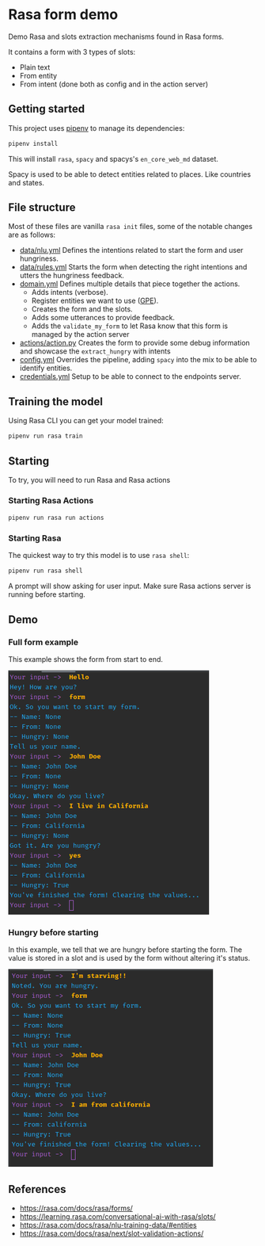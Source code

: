 # Rasa form demo

Demo Rasa and slots extraction mechanisms found in Rasa forms.

It contains a form with 3 types of slots:
 - Plain text
 - From entity
 - From intent (done both as config and in the action server)

## Getting started

This project uses [pipenv](https://pipenv.pypa.io/en/latest/) to manage its dependencies:

```bash
pipenv install
```

This will install `rasa`, `spacy` and spacys's `en_core_web_md` dataset. 

Spacy is used to be able to detect entities related to places. Like countries and states.

## File structure

Most of these files are vanilla `rasa init` files, some of the notable changes are as follows:

- [data/nlu.yml](./data/nlu.yml) Defines the intentions related to start the form and user hungriness.
- [data/rules.yml](./data/rules.yml) Starts the form when detecting the right intentions and utters the hungriness feedback.
- [domain.yml](./domain.yml) Defines multiple details that piece together the actions. 
  - Adds intents (verbose).
  - Register entities we want to use ([GPE](https://spacy.io/usage/processing-pipelines#component-example3)).
  - Creates the form and the slots.
  - Adds some utterances to provide feedback.
  - Adds the `validate_my_form` to let Rasa know that this form is managed by the action server
- [actions/action.py](./actions/actions.py) Creates the form to provide some debug information and showcase the `extract_hungry` with intents
- [config.yml](./config.yml) Overrides the pipeline, adding `spacy` into the mix to be able to identify entities.
- [credentials.yml](./credentials.yml) Setup to be able to connect to the endpoints server.

## Training the model

Using Rasa CLI you can get your model trained:

```bash
pipenv run rasa train
```

## Starting

To try, you will need to run Rasa and Rasa actions

### Starting Rasa Actions

```bash
pipenv run rasa run actions
```

### Starting Rasa

The quickest way to try this model is to use `rasa shell`:

```bash
pipenv run rasa shell
```

A prompt will show asking for user input. Make sure Rasa actions server is running before starting.

## Demo

### Full form example

This example shows the form from start to end.

![Full form example](./resources/full-form.png "Full form example")


### Hungry before starting

In this example, we tell that we are hungry before starting the form. The value is stored in a slot
and is used by the form without altering it's status.

![Hungry before starting](./resources/hungry-before-starting.png "Hungry before starting")

## References

- https://rasa.com/docs/rasa/forms/
- https://learning.rasa.com/conversational-ai-with-rasa/slots/
- https://rasa.com/docs/rasa/nlu-training-data/#entities
- https://rasa.com/docs/rasa/next/slot-validation-actions/
